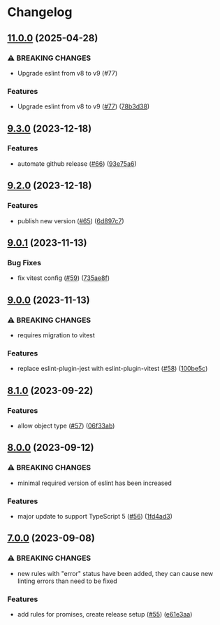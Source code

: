 # Changelog

## [11.0.0](https://github.com/nordcloud/eslint-config-pat/compare/v9.4.0...v11.0.0) (2025-04-28)


### ⚠ BREAKING CHANGES

* Upgrade eslint from v8 to v9 (#77)

### Features

* Upgrade eslint from v8 to v9 ([#77](https://github.com/nordcloud/eslint-config-pat/issues/77)) ([78b3d38](https://github.com/nordcloud/eslint-config-pat/commit/78b3d38045cf613ccbe4e773943cfb0760353568))

## [9.3.0](https://github.com/nordcloud/eslint-config-pat/compare/v9.2.0...v9.3.0) (2023-12-18)


### Features

* automate github release ([#66](https://github.com/nordcloud/eslint-config-pat/issues/66)) ([93e75a6](https://github.com/nordcloud/eslint-config-pat/commit/93e75a6c0a91d1d09ca52c2c55e009f52f98b717))

## [9.2.0](https://github.com/nordcloud/eslint-config-pat/compare/v9.1.0...v9.2.0) (2023-12-18)


### Features

* publish new version ([#65](https://github.com/nordcloud/eslint-config-pat/issues/65)) ([6d897c7](https://github.com/nordcloud/eslint-config-pat/commit/6d897c78b1f3d41a67d8a460801e19ed681cf264))

## [9.0.1](https://github.com/nordcloud/eslint-config-pat/compare/v9.0.0...v9.0.1) (2023-11-13)


### Bug Fixes

* fix vitest config ([#59](https://github.com/nordcloud/eslint-config-pat/issues/59)) ([735ae8f](https://github.com/nordcloud/eslint-config-pat/commit/735ae8fadb516c9ebdeb5034c8ef08fb6a5ce893))

## [9.0.0](https://github.com/nordcloud/eslint-config-pat/compare/v8.1.0...v9.0.0) (2023-11-13)


### ⚠ BREAKING CHANGES

* requires migration to vitest

### Features

* replace eslint-plugin-jest with eslint-plugin-vitest ([#58](https://github.com/nordcloud/eslint-config-pat/issues/58)) ([100be5c](https://github.com/nordcloud/eslint-config-pat/commit/100be5c1f19d480bc9c817d28fd6cd67f7ae764a))

## [8.1.0](https://github.com/nordcloud/eslint-config-pat/compare/v8.0.0...v8.1.0) (2023-09-22)


### Features

* allow object type ([#57](https://github.com/nordcloud/eslint-config-pat/issues/57)) ([06f33ab](https://github.com/nordcloud/eslint-config-pat/commit/06f33ab5a54d301ac21d0f20256edd44b6d5b428))

## [8.0.0](https://github.com/nordcloud/eslint-config-pat/compare/v7.0.0...v8.0.0) (2023-09-12)


### ⚠ BREAKING CHANGES

* minimal required version of eslint has been increased

### Features

* major update to support TypeScript 5 ([#56](https://github.com/nordcloud/eslint-config-pat/issues/56)) ([1fd4ad3](https://github.com/nordcloud/eslint-config-pat/commit/1fd4ad375cd0fec4ee140cde124e8dd154d306d1))

## [7.0.0](https://github.com/nordcloud/eslint-config-pat/compare/v6.0.0...v7.0.0) (2023-09-08)


### ⚠ BREAKING CHANGES

* new rules with "error" status have been added, they can cause new linting errors than need to be fixed

### Features

* add rules for promises, create release setup ([#55](https://github.com/nordcloud/eslint-config-pat/issues/55)) ([e61e3aa](https://github.com/nordcloud/eslint-config-pat/commit/e61e3aa8fb776f015f4cb9045aed5275f3bfdbcc))